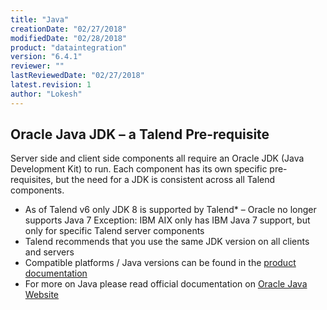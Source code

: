 ```yaml
---
title: "Java"
creationDate: "02/27/2018"
modifiedDate: "02/28/2018"
product: "dataintegration"
version: "6.4.1"
reviewer: ""
lastReviewedDate: "02/27/2018"
latest.revision: 1
author: "Lokesh"
---
```


## Oracle Java JDK – a Talend Pre-requisite
Server side and client side components all require an Oracle JDK (Java Development Kit) to run. Each component has its own specific pre-requisites, but the need for a JDK is consistent across all Talend components.

- As of Talend v6 only JDK 8 is supported by Talend* – Oracle no longer supports Java 7
  Exception: IBM AIX only has IBM Java 7 support, but only for specific Talend server components
- Talend recommends that you use the same JDK version on all clients and servers
- Compatible platforms / Java versions can be found in the [product documentation][product documentation]
- For more on Java please read official documentation on [Oracle Java Website][Java]

<!-- links -->
[Java]: https://docs.oracle.com/javase/8/ "JDK 8"
[product documentation]: https://help.talend.com/reader/RexlZLQDFJ5kZX15Y4ZebQ/WwuniyNr4hf4hn62WSyQww "Talend Data Integration Installation Guide for Windows"
